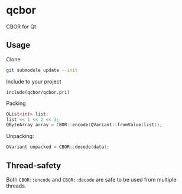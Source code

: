 qcbor
========
CBOR for Qt

Usage
------------
Clone
~~~bash
git submodule update --init
~~~

Include to your project
~~~qmake
include(qcbor/qcbor.pri)
~~~

Packing
~~~cpp
QList<int> list;
list << 1 << 2 << 3;
QByteArray array = CBOR::encode(QVariant::fromValue(list));
~~~

Unpacking:
~~~cpp
QVariant unpacked = CBOR::decode(data);
~~~

Thread-safety
-------------
Both `CBOR::encode` and `CBOR::decode` are safe to be used from multiple threads.
